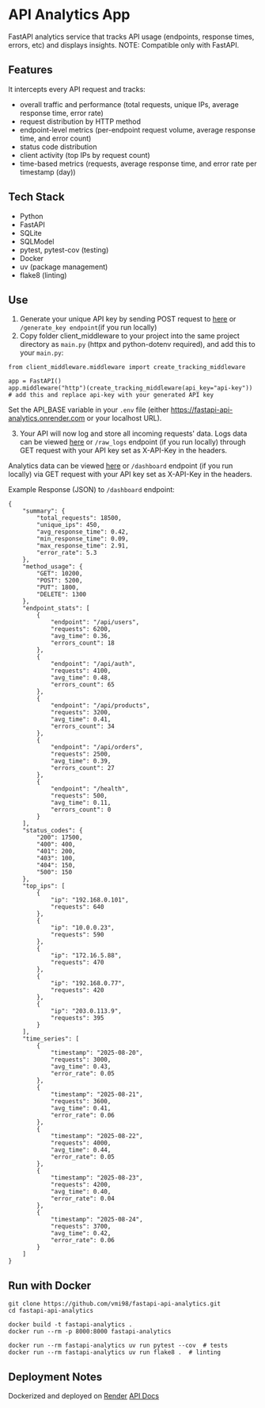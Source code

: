 # API Analytics App

FastAPI analytics service that tracks API usage (endpoints, response times, errors, etc) and displays insights. NOTE: Compatible only with FastAPI. 

## Features

It intercepts every API request and tracks:  
- overall traffic and performance (total requests, unique IPs, average response time, error rate)
- request distribution by HTTP method
- endpoint-level metrics (per-endpoint request volume, average response time, and error count)
- status code distribution
- client activity (top IPs by request count)
- time-based metrics (requests, average response time, and error rate per timestamp (day))

## Tech Stack

- Python
- FastAPI
- SQLite
- SQLModel
- pytest, pytest-cov (testing)
- Docker
- uv (package management)
- flake8 (linting)

## Use
1.  Generate your unique API key by sending POST request to [here](https://fastapi-api-analytics.onrender.com/generate_key) or `/generate_key endpoint`(if you run locally)
2.  Copy folder client_middleware to your project into the same project directory as `main.py` (httpx and python-dotenv required), and add this to your `main.py`:

```
from client_middleware.middleware import create_tracking_middleware  

app = FastAPI()
app.middleware("http")(create_tracking_middleware(api_key="api-key"))
# add this and replace api-key with your generated API key
```
Set the API_BASE variable in your `.env` file (either https://fastapi-api-analytics.onrender.com or your localhost URL).

3. Your API will now log and store all incoming requests' data.
Logs data can be viewed [here](https://fastapi-api-analytics.onrender.com/raw_logs) or `/raw_logs` endpoint (if you run locally) through GET request with  your API key set as X-API-Key in the headers.

Analytics data can be viewed [here](https://fastapi-api-analytics.onrender.com/dashboard) or `/dashboard` endpoint (if you run locally) via GET request with  your API key set as X-API-Key in the headers.

Example Response (JSON) to `/dashboard` endpoint:
```
{
    "summary": {
        "total_requests": 18500,
        "unique_ips": 450,
        "avg_response_time": 0.42,
        "min_response_time": 0.09,
        "max_response_time": 2.91,
        "error_rate": 5.3
    },
    "method_usage": {
        "GET": 10200,
        "POST": 5200,
        "PUT": 1800,
        "DELETE": 1300
    },
    "endpoint_stats": [
        {
            "endpoint": "/api/users",
            "requests": 6200,
            "avg_time": 0.36,
            "errors_count": 18
        },
        {
            "endpoint": "/api/auth",
            "requests": 4100,
            "avg_time": 0.48,
            "errors_count": 65
        },
        {
            "endpoint": "/api/products",
            "requests": 3200,
            "avg_time": 0.41,
            "errors_count": 34
        },
        {
            "endpoint": "/api/orders",
            "requests": 2500,
            "avg_time": 0.39,
            "errors_count": 27
        },
        {
            "endpoint": "/health",
            "requests": 500,
            "avg_time": 0.11,
            "errors_count": 0
        }
    ],
    "status_codes": {
        "200": 17500,
        "400": 400,
        "401": 200,
        "403": 100,
        "404": 150,
        "500": 150
    },
    "top_ips": [
        {
            "ip": "192.168.0.101",
            "requests": 640
        },
        {
            "ip": "10.0.0.23",
            "requests": 590
        },
        {
            "ip": "172.16.5.88",
            "requests": 470
        },
        {
            "ip": "192.168.0.77",
            "requests": 420
        },
        {
            "ip": "203.0.113.9",
            "requests": 395
        }
    ],
    "time_series": [
        {
            "timestamp": "2025-08-20",
            "requests": 3000,
            "avg_time": 0.43,
            "error_rate": 0.05
        },
        {
            "timestamp": "2025-08-21",
            "requests": 3600,
            "avg_time": 0.41,
            "error_rate": 0.06
        },
        {
            "timestamp": "2025-08-22",
            "requests": 4000,
            "avg_time": 0.44,
            "error_rate": 0.05
        },
        {
            "timestamp": "2025-08-23",
            "requests": 4200,
            "avg_time": 0.40,
            "error_rate": 0.04
        },
        {
            "timestamp": "2025-08-24",
            "requests": 3700,
            "avg_time": 0.42,
            "error_rate": 0.06
        }
    ]
}
```

## Run with Docker
```
git clone https://github.com/vmi98/fastapi-api-analytics.git
cd fastapi-api-analytics

docker build -t fastapi-analytics .
docker run --rm -p 8000:8000 fastapi-analytics

docker run --rm fastapi-analytics uv run pytest --cov  # tests
docker run --rm fastapi-analytics uv run flake8 .  # linting

```

## Deployment Notes

Dockerized and deployed on [Render](https://fastapi-api-analytics.onrender.com/)
[API Docs](https://fastapi-api-analytics.onrender.com/docs)